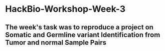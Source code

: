 # HackBio-Workshop-Week-3

## The week's task was to reproduce a project on Somatic and Germline variant Identification from Tumor and normal Sample Pairs

